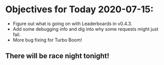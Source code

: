 # Objectives for Today 2020-07-15:

- Figure out what is going on with Leaderboards in v0.4.3.
- Add some debugging info and dig into why some requests might just fail.
- More bug fixing for Turbo Boom!

## There will be race night tonight!
